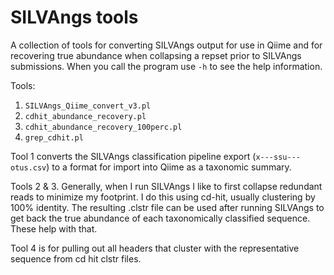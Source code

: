 # SILVAngs tools

A collection of tools for converting SILVAngs output for use in Qiime and for recovering true abundance when collapsing a repset prior to SILVAngs submissions. When you call the program use ```-h``` to see the help information.

Tools:

1. ```SILVAngs_Qiime_convert_v3.pl```
2. ```cdhit_abundance_recovery.pl```
3. ```cdhit_abundance_recovery_100perc.pl```
4. ```grep_cdhit.pl```

Tool 1 converts the SILVAngs classification pipeline export (```x---ssu---otus.csv```) to a format for import into Qiime as a taxonomic summary.

Tools 2 & 3. Generally, when I run SILVAngs I like to first collapse redundant reads to minimize my footprint. I do this using cd-hit, usually clustering by 100% identity. The resulting .clstr file can be used after running SILVAngs to get back the true abundance of each taxonomically classified sequence. These help with that.

Tool 4 is for pulling out all headers that cluster with the representative sequence from cd hit clstr files.
